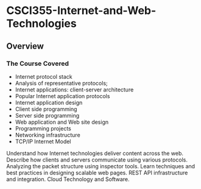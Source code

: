# CSCI355-Internet-and-Web-Technologies

## Overview
### The Course Covered
* Internet protocol stack
* Analysis of representative protocols; 
* Internet applications: client-server architecture 
* Popular Internet application protocols 
* Internet application design 
* Client side programming 
* Server side programming 
* Web application and Web site design
*  Programming projects 
*  Networking infrastructure 
*  TCP/IP Internet Model

Understand how Internet technologies deliver content across the web. Describe how clients and servers communicate using various protocols. Analyzing the packet structure using inspector tools. Learn techniques and best practices in designing scalable web pages. REST API infrastructure and integration. Cloud Technology and Software.

